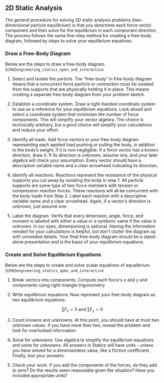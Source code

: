## 2D Static Analysis

The general procedure for solving 2D static analysis problems (two-dimensional particle equilibrium) is that you determine each force vector component and then solve for the equilibrium in each component direction. The process follows the same five-step method for creating a free-body diagram, followed by steps to solve your equilibrium equations.

### Draw a Free-Body Diagram

Below are the steps to draw a free-body diagram.{cite}`engineering_statics_open_and_interactive`

1. Select and isolate the particle. The “free-body” in free-body diagram means that a concurrent force particle or connection must be isolated from the supports that are physically holding it in place. This means creating a separate free-body diagram from your problem sketch.

2. Establish a coordinate system. Draw a right-handed coordinate system to use as a reference for your equilibrium equations. Look ahead and select a coordinate system that minimizes the number of force components. This will simplify your vector algebra. The choice is technically arbitrary, but a good choice will simplify your calculations and reduce your effort.

3. Identify all loads. Add force vectors to your free-body diagram representing each applied load pushing or pulling the body, in addition to the body’s weight, if it is non-negligible. If a force vector has a known direction, draw it. If its direction is unknown, assume one, and your later algebra will check your assumption. Every vector should have a descriptive variable name and a clear arrowhead indicating its direction.

4. Identify all reactions. Reactions represent the resistance of the physical supports you cut away by isolating the body in step 1. All particle supports are some type of two-force members with tension or compression reaction forces. These reactions will all be concurrent with the body loads from Step 2. Label each reaction with a descriptive variable name and a clear arrowhead. Again, if a vector’s direction is unknown, just assume one.

5. Label the diagram. Verify that every dimension, angle, force, and moment is labeled with either a value or a symbolic name if the value is unknown. In our eyes, dimensioning is optional. Having the information needed for your calculations is helpful, but don’t clutter the diagram up with unneeded details. Your final free-body diagram should be a stand-alone presentation and is the basis of your equilibrium equations.

### Create and Solve Equilibrium Equations

Below are the steps to create and solve scalar equations of equalibrium.{cite}`engineering_statics_open_and_interactive` 

1. Break vectors into components. Compute each force's $x$ and $y$ and components using right-triangle trigonometry.

2. Write equilibrium equations. Now represent your free-body diagram as two equilibrium equations:

$$ \sum F_x = 0 \text{ and } \sum F_y = 0 $$

3. Count knowns and unknowns. At this point, you should have at most two unknown values. If you have more than two, reread the problem and look for overlooked information.

4. Solve for unknowns. Use algebra to simplify the equilibrium equations and solve for unknowns. All answers in Statics will have units - unless you have solved for a dimensionless value, like a friction coefficient. Finally, box your answers.

5. Check your work. If you add the components of the forces, do they add to zero? Do the results seem reasonable given the situation? Have you included appropriate units?
